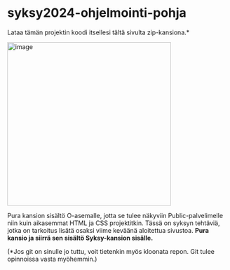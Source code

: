 ﻿# syksy2024-ohjelmointi-pohja

Lataa tämän projektin koodi itsellesi tältä sivulta zip-kansiona.\*

<img width="373" alt="image" src="https://github.com/webohjelmointi/kevat2024pohja/assets/102667765/8dc433ad-3883-4676-9696-2f682cc0adf9">


Pura kansion sisältö O-asemalle, jotta se tulee näkyviin Public-palvelimelle niin kuin aikasemmat HTML ja CSS projektitkin. Tässä on syksyn tehtäviä, jotka on tarkoitus lisätä osaksi viime keväänä aloitettua sivustoa. **Pura kansio ja siirrä sen sisältö Syksy-kansion sisälle.**

(\*Jos git on sinulle jo tuttu, voit tietenkin myös kloonata repon. Git tulee opinnoissa vasta myöhemmin.)
